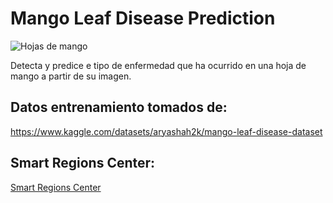# Mango Leaf Disease Prediction

![Hojas de mango](https://huerto-en-casa.com/wp-content/uploads/2021/12/enfermedades-del-mango.jpg)

Detecta y predice e tipo de enfermedad que ha ocurrido en una hoja de mango a partir de su imagen.

## Datos entrenamiento tomados de:
https://www.kaggle.com/datasets/aryashah2k/mango-leaf-disease-dataset

## Smart Regions Center:
[Smart Regions Center]([https://smartregionscenter.com.co/](https://huerto-en-casa.com/wp-content/uploads/2021/12/enfermedades-del-mango.jpg))
